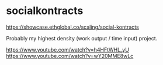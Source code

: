 # socialkontracts
https://showcase.ethglobal.co/scaling/social-kontracts

Probably my highest density (work output / time input) project.

https://www.youtube.com/watch?v=h4HFtWHL_yU
https://www.youtube.com/watch?v=wY20MME8wLc

